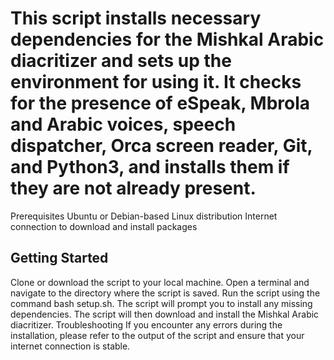 # This script installs necessary dependencies for the Mishkal Arabic diacritizer and sets up the environment for using it. It checks for the presence of eSpeak, Mbrola and Arabic voices, speech dispatcher, Orca screen reader, Git, and Python3, and installs them if they are not already present.

Prerequisites
Ubuntu or Debian-based Linux distribution
Internet connection to download and install packages
## Getting Started

Clone or download the script to your local machine.
Open a terminal and navigate to the directory where the script is saved.
Run the script using the command bash setup.sh.
The script will prompt you to install any missing dependencies.
The script will then download and install the Mishkal Arabic diacritizer.
Troubleshooting
If you encounter any errors during the installation, please refer to the output of the script and ensure that your internet connection is stable.
